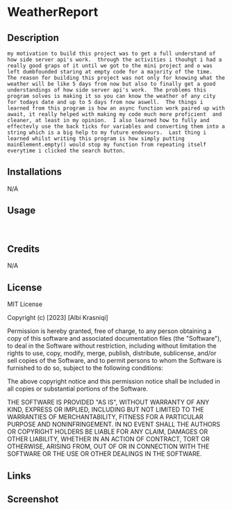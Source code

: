# WeatherReport

## Description

    my motivation to build this project was to get a full understand of how side server api's work.  through the activities i thouhgt i had a really good graps of it until we got to the mini project and o was left dumbfounded staring at empty code for a majority of the time.  The reason for building this project was not only for knowing what the weather will be like 5 days from now but also to finally get a good understandings of how side server api's work.  The problems this program solves is making it so you can know the weather of any city for todays date and up to 5 days from now aswell.  The things i learned from this program is how an async function work paired up with await, it really helped with making my code much more proficient  and cleaner, at least in my opinion.  I also learned how to fully and effectevly use the back ticks for variables and converting them into a string which is a big help to my future endevours.  Last thing i learned whilst writing this program is how simply putting mainElement.empty() would stop my function from repeating itself everytime i clicked the search button.

## Installations

N/A

## Usage

![]()
![]()
![]()
![]()

## Credits

N/A

## License

MIT License

Copyright (c) [2023] [Albi Krasniqi]

Permission is hereby granted, free of charge, to any person obtaining a copy
of this software and associated documentation files (the "Software"), to deal
in the Software without restriction, including without limitation the rights
to use, copy, modify, merge, publish, distribute, sublicense, and/or sell
copies of the Software, and to permit persons to whom the Software is
furnished to do so, subject to the following conditions:

The above copyright notice and this permission notice shall be included in all
copies or substantial portions of the Software.

THE SOFTWARE IS PROVIDED "AS IS", WITHOUT WARRANTY OF ANY KIND, EXPRESS OR
IMPLIED, INCLUDING BUT NOT LIMITED TO THE WARRANTIES OF MERCHANTABILITY,
FITNESS FOR A PARTICULAR PURPOSE AND NONINFRINGEMENT. IN NO EVENT SHALL THE
AUTHORS OR COPYRIGHT HOLDERS BE LIABLE FOR ANY CLAIM, DAMAGES OR OTHER
LIABILITY, WHETHER IN AN ACTION OF CONTRACT, TORT OR OTHERWISE, ARISING FROM,
OUT OF OR IN CONNECTION WITH THE SOFTWARE OR THE USE OR OTHER DEALINGS IN THE
SOFTWARE.

## Links

## Screenshot